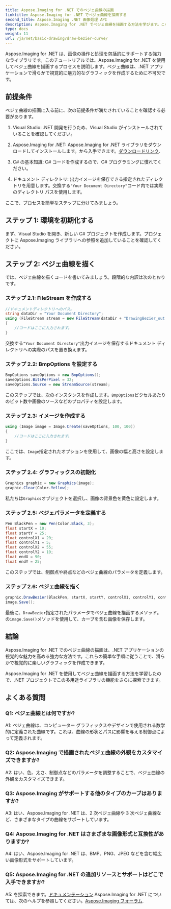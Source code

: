 ```yaml
---
title: Aspose.Imaging for .NET でのベジェ曲線の描画
linktitle: Aspose.Imaging for .NET でベジェ曲線を描画する
second_title: Aspose.Imaging .NET 画像処理 API
description: Aspose.Imaging for .NET でベジェ曲線を描画する方法を学びます。このステップバイステップ ガイドを使用して、.NET グラフィックスを強化します。
type: docs
weight: 11
url: /ja/net/basic-drawing/draw-bezier-curve/
---
```

Aspose.Imaging for .NET は、画像の操作と処理を包括的にサポートする強力なライブラリです。このチュートリアルでは、Aspose.Imaging for .NET を使用してベジェ曲線を描画するプロセスを説明します。ベジェ曲線は、.NET アプリケーションで滑らかで視覚的に魅力的なグラフィックを作成するために不可欠です。

## 前提条件

ベジェ曲線の描画に入る前に、次の前提条件が満たされていることを確認する必要があります。

1. Visual Studio: .NET 開発を行うため、Visual Studio がインストールされていることを確認してください。

2.  Aspose.Imaging for .NET: Aspose.Imaging for .NET ライブラリをダウンロードしてインストールします。から入手できます。[ダウンロードリンク](https://releases.aspose.com/imaging/net/).

3. C# の基本知識: C# コードを作成するので、C# プログラミングに慣れてください。

4. ドキュメント ディレクトリ: 出力イメージを保存できる指定されたディレクトリを用意します。交換する`"Your Document Directory"`コード内では実際のディレクトリ パスを使用します。

ここで、プロセスを簡単なステップに分けてみましょう。

## ステップ 1: 環境を初期化する

まず、Visual Studio を開き、新しい C# プロジェクトを作成します。プロジェクトに Aspose.Imaging ライブラリへの参照を追加していることを確認してください。

## ステップ 2: ベジェ曲線を描く

では、ベジェ曲線を描くコードを書いてみましょう。段階的な内訳は次のとおりです。

### ステップ 2.1: FileStream を作成する

```csharp
//ドキュメントディレクトリへのパス。
string dataDir = "Your Document Directory";
using (FileStream stream = new FileStream(dataDir + "DrawingBezier_out.bmp", FileMode.Create))
{
    //コードはここに入力されます。
}
```

交換する`"Your Document Directory"`出力イメージを保存するドキュメント ディレクトリへの実際のパスを置き換えます。

### ステップ 2.2: BmpOptions を設定する

```csharp
BmpOptions saveOptions = new BmpOptions();
saveOptions.BitsPerPixel = 32;
saveOptions.Source = new StreamSource(stream);
```

このステップでは、次のインスタンスを作成します。`BmpOptions`ピクセルあたりのビット数や画像のソースなどのプロパティを設定します。

### ステップ 2.3: イメージを作成する

```csharp
using (Image image = Image.Create(saveOptions, 100, 100))
{
    //コードはここに入力されます。
}
```

ここでは、`Image`指定されたオプションを使用して、画像の幅と高さを設定します。

### ステップ 2.4: グラフィックスの初期化

```csharp
Graphics graphic = new Graphics(image);
graphic.Clear(Color.Yellow);
```

私たちは`Graphics`オブジェクトを選択し、画像の背景色を黄色に設定します。

### ステップ 2.5: ベジェパラメータを定義する

```csharp
Pen BlackPen = new Pen(Color.Black, 3);
float startX = 10;
float startY = 25;
float controlX1 = 20;
float controlY1 = 5;
float controlX2 = 55;
float controlY2 = 10;
float endX = 90;
float endY = 25;
```

このステップでは、制御点や終点などのベジェ曲線のパラメータを定義します。

### ステップ 2.6: ベジェ曲線を描く

```csharp
graphic.DrawBezier(BlackPen, startX, startY, controlX1, controlY1, controlX2, controlY2, endX, endY);
image.Save();
```

最後に、`DrawBezier`指定されたパラメータでベジェ曲線を描画するメソッド。の`image.Save()`メソッドを使用して、カーブを含む画像を保存します。

## 結論

Aspose.Imaging for .NET でのベジェ曲線の描画は、.NET アプリケーションの視覚的な魅力を高める強力な方法です。これらの簡単な手順に従うことで、滑らかで視覚的に楽しいグラフィックを作成できます。

Aspose.Imaging for .NET を使用してベジェ曲線を描画する方法を学習したので、.NET プロジェクトでこの多用途ライブラリの機能をさらに探索できます。

## よくある質問

### Q1: ベジェ曲線とは何ですか?

A1: ベジェ曲線は、コンピューター グラフィックスやデザインで使用される数学的に定義された曲線です。これは、曲線の形状とパスに影響を与える制御点によって定義されます。

### Q2: Aspose.Imaging で描画されたベジェ曲線の外観をカスタマイズできますか?

A2: はい、色、太さ、制御点などのパラメータを調整することで、ベジェ曲線の外観をカスタマイズできます。

### Q3: Aspose.Imaging がサポートする他のタイプのカーブはありますか?

A3: はい、Aspose.Imaging for .NET は、2 次ベジェ曲線や 3 次ベジェ曲線など、さまざまなタイプの曲線をサポートしています。

### Q4: Aspose.Imaging for .NET はさまざまな画像形式と互換性がありますか?

A4: はい、Aspose.Imaging for .NET は、BMP、PNG、JPEG などを含む幅広い画像形式をサポートしています。

### Q5: Aspose.Imaging for .NET の追加リソースとサポートはどこで入手できますか?

 A5: を探索できます。[ドキュメンテーション](https://reference.aspose.com/imaging/net/) Aspose.Imaging for .NET については、次のヘルプを参照してください。[Aspose.Imaging フォーラム](https://forum.aspose.com/).